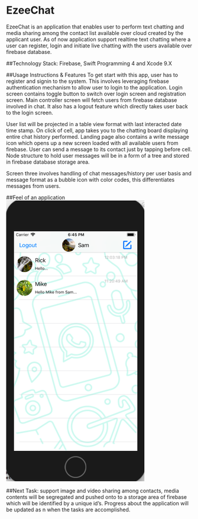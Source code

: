 # EzeeChat

EzeeChat is an application that enables user to perform text chatting and media sharing among the contact list available over cloud created by the applicant user. 
As of now application support realtime text chatting where a user can register, login and initiate live chatting with the users available over firebase database.


##Technology Stack: 
Firebase, Swift Programming 4 and Xcode 9.X

##Usage Instructions & Features
To get start with this app, user has to register and signin to the system.  This involves leveraging firebase authentication mechanism to allow user to login to the application. Login screen contains toggle button to switch over login screen and registration screen.
Main controller screen will fetch users from firebase database involved in chat. It also has a logout feature which directly takes user back to the login screen.


User list will be projected in a table view format with last interacted date time stamp. On click of cell, app takes you to the chatting board displaying entire chat history performed.
Landing page also contains a write message icon which opens up a new screen loaded with all available users from firebase. User can send a message to its contact just by tapping before cell.
Node structure to hold user messages will be in a form of a tree and stored in firebase database storage area.

Screen three involves handling of chat messages/history per user basis and message format as a bubble icon with color codes, this differentiates messages from users.

##Feel of an application 
![Screenshot listing user inbox](Img1.png)


##Next Task:
support image and video sharing among contacts, media contents will be segregated and pushed onto to a storage area of firebase which will be identified by a unique id’s.
Progress about the application will be updated as n when the tasks are accomplished.


